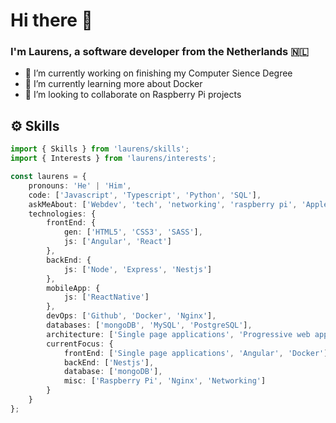 # Hi there 👋

### I'm Laurens, a software developer from the Netherlands 🇳🇱

- 🔭 I’m currently working on finishing my Computer Sience Degree
- 🌱 I’m currently learning more about Docker
- 👯 I’m looking to collaborate on Raspberry Pi projects
<!--
**LauRuns/lauruns** is a ✨ _special_ ✨ repository because its `README.md` (this file) appears on your GitHub profile.

Here are some ideas to get you started:

- 🤔 I’m looking for help with ...
- 💬 Ask me about ...
- 📫 How to reach me: ...
- 😄 Pronouns: ...
- ⚡ Fun fact: ...
  -->

## ⚙️ Skills

```typescript
import { Skills } from 'laurens/skills';
import { Interests } from 'laurens/interests';

const laurens = {
	pronouns: 'He' | 'Him',
	code: ['Javascript', 'Typescript', 'Python', 'SQL'],
	askMeAbout: ['Webdev', 'tech', 'networking', 'raspberry pi', 'Apple'],
	technologies: {
		frontEnd: {
			gen: ['HTML5', 'CSS3', 'SASS'],
			js: ['Angular', 'React']
		},
		backEnd: {
			js: ['Node', 'Express', 'Nestjs']
		},
		mobileApp: {
			js: ['ReactNative']
		},
		devOps: ['Github', 'Docker', 'Nginx'],
		databases: ['mongoDB', 'MySQL', 'PostgreSQL'],
		architecture: ['Single page applications', 'Progressive web applications'],
		currentFocus: {
			frontEnd: ['Single page applications', 'Angular', 'Docker'],
			backEnd: ['Nestjs'],
			database: ['mongoDB'],
			misc: ['Raspberry Pi', 'Nginx', 'Networking']
		}
	}
};
```
